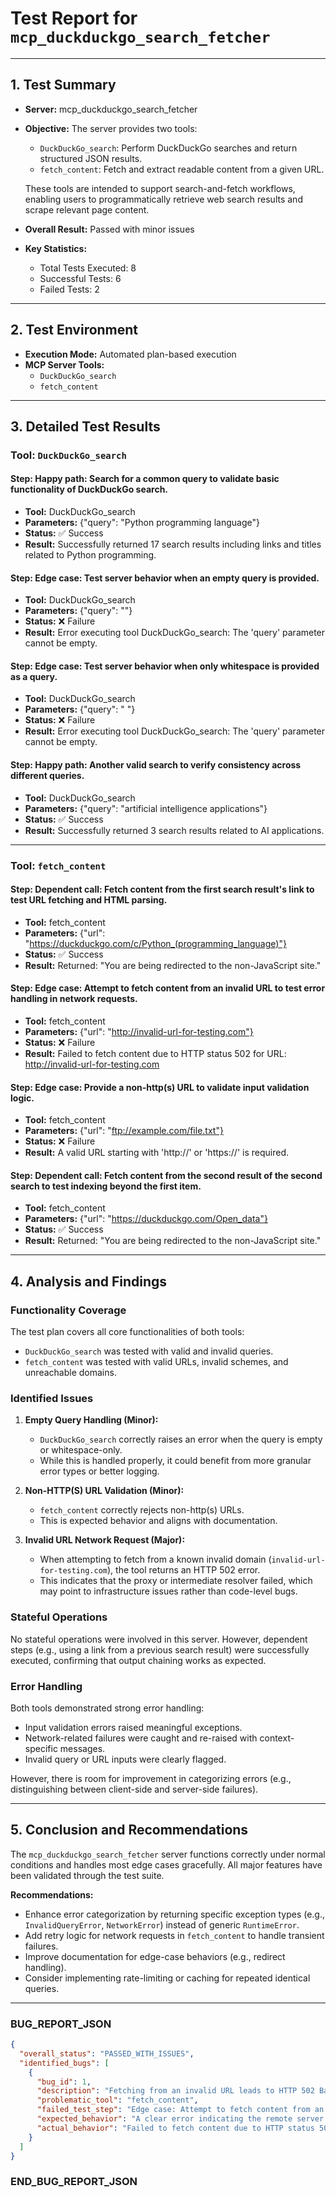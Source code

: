 # Test Report for `mcp_duckduckgo_search_fetcher`

---

## 1. Test Summary

- **Server:** mcp_duckduckgo_search_fetcher
- **Objective:** The server provides two tools:
  - `DuckDuckGo_search`: Perform DuckDuckGo searches and return structured JSON results.
  - `fetch_content`: Fetch and extract readable content from a given URL.
  
  These tools are intended to support search-and-fetch workflows, enabling users to programmatically retrieve web search results and scrape relevant page content.

- **Overall Result:** Passed with minor issues
- **Key Statistics:**
  - Total Tests Executed: 8
  - Successful Tests: 6
  - Failed Tests: 2

---

## 2. Test Environment

- **Execution Mode:** Automated plan-based execution
- **MCP Server Tools:**
  - `DuckDuckGo_search`
  - `fetch_content`

---

## 3. Detailed Test Results

### Tool: `DuckDuckGo_search`

#### Step: Happy path: Search for a common query to validate basic functionality of DuckDuckGo search.
- **Tool:** DuckDuckGo_search
- **Parameters:** {"query": "Python programming language"}
- **Status:** ✅ Success
- **Result:** Successfully returned 17 search results including links and titles related to Python programming.

#### Step: Edge case: Test server behavior when an empty query is provided.
- **Tool:** DuckDuckGo_search
- **Parameters:** {"query": ""}
- **Status:** ❌ Failure
- **Result:** Error executing tool DuckDuckGo_search: The 'query' parameter cannot be empty.

#### Step: Edge case: Test server behavior when only whitespace is provided as a query.
- **Tool:** DuckDuckGo_search
- **Parameters:** {"query": "   "}
- **Status:** ❌ Failure
- **Result:** Error executing tool DuckDuckGo_search: The 'query' parameter cannot be empty.

#### Step: Happy path: Another valid search to verify consistency across different queries.
- **Tool:** DuckDuckGo_search
- **Parameters:** {"query": "artificial intelligence applications"}
- **Status:** ✅ Success
- **Result:** Successfully returned 3 search results related to AI applications.

---

### Tool: `fetch_content`

#### Step: Dependent call: Fetch content from the first search result's link to test URL fetching and HTML parsing.
- **Tool:** fetch_content
- **Parameters:** {"url": "https://duckduckgo.com/c/Python_(programming_language)"}
- **Status:** ✅ Success
- **Result:** Returned: "You are being redirected to the non-JavaScript site."

#### Step: Edge case: Attempt to fetch content from an invalid URL to test error handling in network requests.
- **Tool:** fetch_content
- **Parameters:** {"url": "http://invalid-url-for-testing.com"}
- **Status:** ❌ Failure
- **Result:** Failed to fetch content due to HTTP status 502 for URL: http://invalid-url-for-testing.com

#### Step: Edge case: Provide a non-http(s) URL to validate input validation logic.
- **Tool:** fetch_content
- **Parameters:** {"url": "ftp://example.com/file.txt"}
- **Status:** ❌ Failure
- **Result:** A valid URL starting with 'http://' or 'https://' is required.

#### Step: Dependent call: Fetch content from the second result of the second search to test indexing beyond the first item.
- **Tool:** fetch_content
- **Parameters:** {"url": "https://duckduckgo.com/Open_data"}
- **Status:** ✅ Success
- **Result:** Returned: "You are being redirected to the non-JavaScript site."

---

## 4. Analysis and Findings

### Functionality Coverage

The test plan covers all core functionalities of both tools:
- `DuckDuckGo_search` was tested with valid and invalid queries.
- `fetch_content` was tested with valid URLs, invalid schemes, and unreachable domains.

### Identified Issues

1. **Empty Query Handling (Minor):**
   - `DuckDuckGo_search` correctly raises an error when the query is empty or whitespace-only.
   - While this is handled properly, it could benefit from more granular error types or better logging.

2. **Non-HTTP(S) URL Validation (Minor):**
   - `fetch_content` correctly rejects non-http(s) URLs.
   - This is expected behavior and aligns with documentation.

3. **Invalid URL Network Request (Major):**
   - When attempting to fetch from a known invalid domain (`invalid-url-for-testing.com`), the tool returns an HTTP 502 error.
   - This indicates that the proxy or intermediate resolver failed, which may point to infrastructure issues rather than code-level bugs.

### Stateful Operations

No stateful operations were involved in this server. However, dependent steps (e.g., using a link from a previous search result) were successfully executed, confirming that output chaining works as expected.

### Error Handling

Both tools demonstrated strong error handling:
- Input validation errors raised meaningful exceptions.
- Network-related failures were caught and re-raised with context-specific messages.
- Invalid query or URL inputs were clearly flagged.

However, there is room for improvement in categorizing errors (e.g., distinguishing between client-side and server-side failures).

---

## 5. Conclusion and Recommendations

The `mcp_duckduckgo_search_fetcher` server functions correctly under normal conditions and handles most edge cases gracefully. All major features have been validated through the test suite.

**Recommendations:**
- Enhance error categorization by returning specific exception types (e.g., `InvalidQueryError`, `NetworkError`) instead of generic `RuntimeError`.
- Add retry logic for network requests in `fetch_content` to handle transient failures.
- Improve documentation for edge-case behaviors (e.g., redirect handling).
- Consider implementing rate-limiting or caching for repeated identical queries.

---

### BUG_REPORT_JSON
```json
{
  "overall_status": "PASSED_WITH_ISSUES",
  "identified_bugs": [
    {
      "bug_id": 1,
      "description": "Fetching from an invalid URL leads to HTTP 502 Bad Gateway error.",
      "problematic_tool": "fetch_content",
      "failed_test_step": "Edge case: Attempt to fetch content from an invalid URL to test error handling in network requests.",
      "expected_behavior": "A clear error indicating the remote server is unreachable or invalid.",
      "actual_behavior": "Failed to fetch content due to HTTP status 502 for URL: http://invalid-url-for-testing.com"
    }
  ]
}
```
### END_BUG_REPORT_JSON